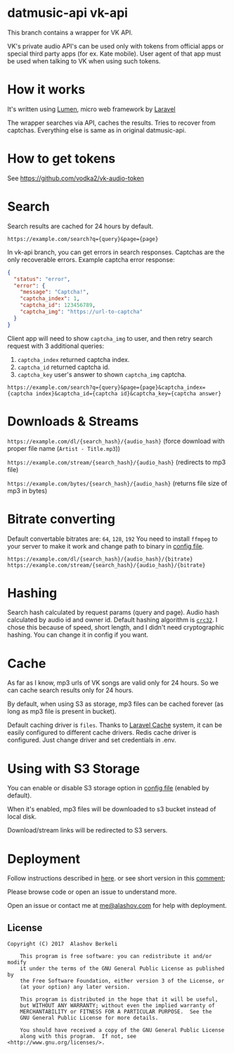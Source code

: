 # datmusic-api vk-api

This branch contains a wrapper for VK API.

VK's private audio API's can be used only with tokens from official apps or special third party apps (for ex. Kate mobile).
User agent of that app must be used when talking to VK when using such tokens.
 
# How it works
It's written using [Lumen](https://lumen.laravel.com), micro web framework by [Laravel](https://laravel.com)
  
The wrapper searches via API, caches the results. Tries to recover from captchas.
Everything else is same as in original datmusic-api.

# How to get tokens

See https://github.com/vodka2/vk-audio-token 

# Search

Search results are cached for 24 hours by default.

`https://example.com/search?q={query}&page={page}`

In vk-api branch, you can get errors in search responses.
Captchas are the only recoverable errors.
Example captcha error response:
```json
{
  "status": "error",
  "error": {
    "message": "Captcha!",
    "captcha_index": 1,
    "captcha_id": 123456789,
    "captcha_img": "https://url-to-captcha"
  }
}
```

Client app will need to show `captcha_img` to user, and then retry search request with 3 additional queries:
1. `captcha_index` returned captcha index.
2. `captcha_id` returned captcha id.
3. `captcha_key` user's answer to shown `captcha_img` captcha.

`https://example.com/search?q={query}&page={page}&captcha_index={captcha index}&captcha_id={captcha id}&captcha_key={captcha answer}`

# Downloads & Streams

`https://example.com/dl/{search_hash}/{audio_hash}` (force download with proper file name (`Artist - Title.mp3`))

`https://example.com/stream/{search_hash}/{audio_hash}` (redirects to mp3 file)

`https://example.com/bytes/{search_hash}/{audio_hash}` (returns file size of mp3 in bytes)

# Bitrate converting

Default convertable bitrates are: `64`, `128`, `192`
You need to install `ffmpeg` to your server to make it work and change path to binary in [config file](config/app.php).
 
`https://example.com/dl/{search_hash}/{audio_hash}/{bitrate}`
`https://example.com/stream/{search_hash}/{audio_hash}/{bitrate}`

# Hashing

Search hash calculated by request params (query and page).
Audio hash calculated by audio id and owner id.
Default hashing algorithm is [`crc32`](https://en.wikipedia.org/wiki/Cyclic_redundancy_check). I chose this because of speed, short length, and I didn't need cryptographic hashing. You can change it in config if you want. 
 
# Cache

As far as I know, mp3 urls of VK songs are valid only for 24 hours. So we can cache search results only for 24 hours.

By default, when using S3 as storage, mp3 files can be cached forever (as long as mp3 file is present in bucket). 

Default caching driver is `files`. Thanks to [Laravel Cache](https://laravel.com/docs/5.3/cache) system, it can be easily configured to different cache drivers.
Redis cache driver is configured. Just change driver and set credentials in .env.
 
# Using with S3 Storage
 
You can enable or disable S3 storage option in [config file](config/app.php) (enabled by default).

When it's enabled, mp3 files will be downloaded to s3 bucket instead of local disk.

Download/stream links will be redirected to S3 servers.

# Deployment

Follow instructions described in [here](https://goo.gl/gK73JE).
or see short version in this [comment](https://github.com/alashow/datmusic-api/issues/2#issuecomment-275946684);

Please browse code or open an issue to understand more. 

Open an issue or contact me at me@alashov.com for help with deployment.

## License

    Copyright (C) 2017  Alashov Berkeli

        This program is free software: you can redistribute it and/or modify
        it under the terms of the GNU General Public License as published by
        the Free Software Foundation, either version 3 of the License, or
        (at your option) any later version.

        This program is distributed in the hope that it will be useful,
        but WITHOUT ANY WARRANTY; without even the implied warranty of
        MERCHANTABILITY or FITNESS FOR A PARTICULAR PURPOSE.  See the
        GNU General Public License for more details.

        You should have received a copy of the GNU General Public License
        along with this program.  If not, see <http://www.gnu.org/licenses/>.
